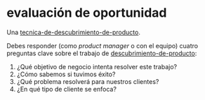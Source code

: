 # evaluación de oportunidad

Una [tecnica-de-descubrimiento-de-producto](tecnica-de-descubrimiento-de-producto.md).

Debes responder (como *product manager* o con el equipo) cuatro preguntas clave sobre el trabajo de [descubrimiento-de-producto](descubrimiento-de-producto.md):

1. ¿Qué objetivo de negocio intenta resolver este trabajo?
1. ¿Cómo sabemos si tuvimos éxito?
1. ¿Qué problema resolverá para nuestros clientes?
1. ¿En qué tipo de cliente se enfoca?
